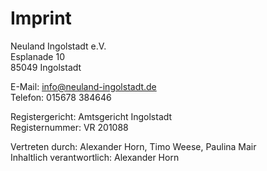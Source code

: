 # Imprint

Neuland Ingolstadt e.V.\
Esplanade 10\
85049 Ingolstadt

E-Mail: info@neuland-ingolstadt.de\
Telefon: 015678 384646

Registergericht: Amtsgericht Ingolstadt\
Registernummer: VR 201088

Vertreten durch: Alexander Horn, Timo Weese, Paulina Mair\
Inhaltlich verantwortlich: Alexander Horn